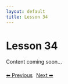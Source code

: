 ```yaml
---
layout: default
title: Lesson 34
---
```


# Lesson 34

Content coming soon...

<div style="margin-top: 20px;">
<a href="/docs/intermediate/Lessons/lesson_33.html" style="margin-right: 10px;">⬅ Previous</a><a href="/docs/intermediate/Lessons/lesson_35.html">Next ➡</a>
</div>
